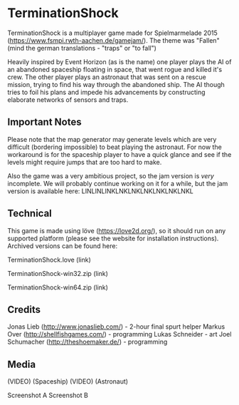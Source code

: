 # TerminationShock
TerminationShock is a multiplayer game made for Spielmarmelade 2015 (https://www.fsmpi.rwth-aachen.de/gamejam/). The theme was "Fallen" (mind the german translations - "traps" or "to fall")

Heavily inspired by Event Horizon (as is the name) one player plays the AI of an abandoned spaceship floating in space, that went rogue and killed it's crew.
The other player plays an astronaut that was sent on a rescue mission, trying to find his way through the abandoned ship. The AI though tries to foil his plans and impede his advancements by constructing elaborate networks of sensors and traps.

## Important Notes
Please note that the map generator may generate levels which are very difficult (bordering impossible) to beat playing the astronaut. For now the workaround is for the spaceship player to have a quick glance and see if the levels might require jumps that are too hard to make.

Also the game was a very ambitious project, so the jam version is *very* incomplete. We will probably continue working on it for a while, but the jam version is available here:
LINLINLINKLNKLNKLNKLNKLNKLNKL

## Technical
This game is made using löve (https://love2d.org/), so it should run on any supported platform (please see the website for installation instructions).
Archived versions can be found here:

TerminationShock.love (link)

TerminationShock-win32.zip (link)

TerminationShock-win64.zip (link)

## Credits
Jonas Lieb (http://www.jonaslieb.com/) - 2-hour final spurt helper
Markus Over (http://shellfishgames.com/) - programming
Lukas Schneider - art
Joel Schumacher (http://theshoemaker.de/) - programming

## Media
(VIDEO) (Spaceship)
(VIDEO) (Astronaut)

Screenshot A
Screenshot B
